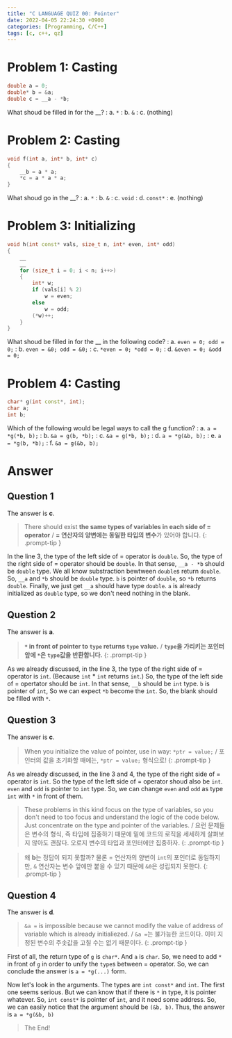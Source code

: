 ```yaml
---
title: "C LANGUAGE QUIZ 00: Pointer"
date: 2022-04-05 22:24:30 +0900
categories: [Programming, C/C++]
tags: [c, c++, qz]
---
```


# Problem 1: Casting

```c++
double a = 0;
double* b = &a;
double c = __a - *b;
```

What shoud be filled in for the __?
: a. `*`
: b. `&`
: c. (nothing)

# Problem 2: Casting

```c++
void f(int a, int* b, int* c)
{
    __b = a * a;
    *c = a * a * a;
}
```

What shoud go in the __?
: a. `*`
: b. `&`
: c. `void`
: d. `const*`
: e. (nothing)

# Problem 3: Initializing

```c++
void h(int const* vals, size_t n, int* even, int* odd)
{
    __
    __
    for (size_t i = 0; i < n; i++>)
    {
        int* w;
        if (vals[i] % 2)
            w = even;
        else
            w = odd;
        (*w)++;
    }
}
```

What shoud be filled in for the __ in the following code?
: a. `even = 0; odd = 0;`
: b. `even = &0; odd = &0;`
: c. `*even = 0; *odd = 0;`
: d. `&even = 0; &odd = 0;`

# Problem 4: Casting

```c++
char* g(int const*, int);
char a;
int b;
```

Which of the following would be legal ways to call the g function?
: a. `a = *g(*b, b);`
: b. `&a = g(b, *b);`
: c. `&a = g(*b, b);`
: d. `a = *g(&b, b);`
: e. `a = *g(b, *b);`
: f. `&a = g(&b, b);`

# Answer

## Question 1

The answer is **c**.

> There should exist **the same types of variables in each side of = operator** / **= 연산자의 양변에는 동일한 타입의 변수**가 있어야 합니다.
{: .prompt-tip }

In the line 3, the type of the left side of = operator is `double`. So, the type of the right side of = operator should be `double`. In that sense, `__a - *b` should be `double` type. We all know substraction bewtween `double`s return `double`. So, `__a` and `*b` should be `double` type. `b` is pointer of `double`, so `*b` returns `double`. Finally, we just get `__a` should have type `double`. `a` is already initialized as `double` type, so we don't need nothing in the blank.

## Question 2

The answer is **a**.

> **`*` in front of pointer to `type` returns `type` value.** / **`type`을 가리키는 포인터 앞에 `*`은 `type`값을 반환합니다.**
{: .prompt-tip }

As we already discussed, in the line 3, the type of the right side of = operator is `int`. (Because `int` * `int` returns `int`.) So, the type of the left side of = opertator should be `int`. In that sense, `__b` should be `int` type. `b` is pointer of `int`, So we can expect `*b` become the `int`. So, the blank should be filled with `*`.

## Question 3

The answer is **c**.

> When you initialize the value of pointer, use in way: `*ptr = value;` / 포인터의 값을 초기화할 때에는, `*ptr = value;` 형식으로!
{: .prompt-tip }

As we already discussed, in the line 3 and 4, the type of the right side of = operator is `int`. So the type of the left side of = operator shoud also be `int`. `even` and `odd` is pointer to `int` type. So, we can change `even` and `odd` as type `int` with `*` in front of them.

> These problems in this kind focus on the type of variables, so you don't need to too focus and understand the logic of the code below. Just concentrate on the type and pointer of the variables. / 요런 문제들은 변수의 형식, 즉 타입에 집중하기 때문에 밑에 코드의 로직을 세세하게 살펴보지 않아도 괜찮다. 오로지 변수의 타입과 포인터에만 집중하자.
{: .prompt-tip }

> 왜 **b**는 정답이 되지 못할까? 물론 = 연산자의 양변이 `int`의 포인터로 동일하지만, `&` 연산자는 변수 앞에만 붙을 수 있기 때문에 `&0`은 성립되지 못한다.
{: .prompt-tip }

## Question 4

The answer is **d**.

> `&a =` is impossible because we cannot modify the value of address of variable which is already initialiezed. / `&a =`는 불가능한 코드이다. 이미 지정된 변수의 주솟값을 고칠 수는 없기 때문이다.
{: .prompt-tip }

First of all, the return type of `g` is `char*`. And `a` is `char`. So, we need to add `*` in front of `g` in order to unify the `type`s between = operator. So, we can conclude the answer is `a = *g(...)` form.

Now let's look in the arguments. The types are `int const*` and `int`. The first one seems serious. But we can know that if there is `*` in type, it is pointer whatever. So, `int const*` is pointer of `int`, and it need some address. So, we can easily notice that the argument should be `(&b, b)`. Thus, the answer is `a = *g(&b, b)`

> The End!